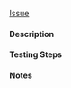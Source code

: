 [Issue](https://dailypay.atlassian.net/browse/XAPI-1354)

#### Description

#### Testing Steps

#### Notes
